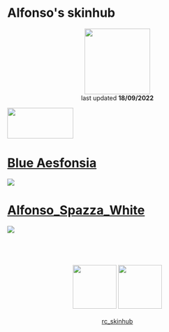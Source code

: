 # Alfonso's skinhub
<p align="center">
<a href="https://osu.ppy.sh/users/7522642">
  <img src="https://a.ppy.sh/7522642"  
       width="150"
       height="150"></a>
<br>
last updated <b>18/09/2022</b>
</p>

<a href="https://www.youtube.com/watch?v=kbbgypvGPgM">
<img src="https://i.imgur.com/uDyKiLi.png"
       width="151" 
       height="70"/></a>

# [Blue Aesfonsia](https://github.com/ryancranie/skinhub/raw/tyfh/player/alfonso/Blue%20Aesfonsia.osk)
[![](https://osu.ppy.sh/ss/18134825/c06e)](https://github.com/ryancranie/skinhub/raw/tyfh/player/alfonso/Blue%20Aesfonsia.osk)

# [Alfonso_Spazza_White](https://github.com/ryancranie/skinhub/raw/tyfh/player/alfonso/Alfonso_Spazza_White.osk)
[![](https://osu.ppy.sh/ss/18134823/ab88)](https://github.com/ryancranie/skinhub/raw/tyfh/player/alfonso/Alfonso_Spazza_White.osk)

#
<p align="center">
  <br></br>
  <a href="https://www.twitch.tv/alfonsogamerbro">
  <img src="https://i.imgur.com/HM030lk.png" 
       width="100" 
       height="100"></a>
  <a href="https://www.youtube.com/channel/UCK0ACTJKItTvivPgK6bXIig">
  <img src="https://i.imgur.com/YWbDUUy.png"  
       width="100" 
       height="100"></a>
  <br></br>
  <a href="https://github.com/ryancranie/skinhub">rc_skinhub</a>
 </p>



